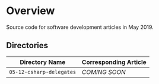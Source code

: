 # Overview

Source code for software development articles in May 2019.

## Directories

| Directory Name                           | Corresponding Article                                                |
|------------------------------------------|----------------------------------------------------------------------|
| `05-12-csharp-delegates`                 | *COMING SOON*                                                        |
